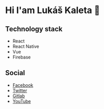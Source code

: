 # Hi I'am Lukáš Kaleta 👋

## Technology stack
* React
* React Native
* Vue
* Firebase

## Social
* [Facebook](https://www.facebook.com/lk.lukaskaleta/)
* [Twitter](https://twitter.com/lukekaleta)
* [Gitlab](https://gitlab.com/lukekaleta)
* [YouTube](https://www.youtube.com/uAjtaka)

<!--
**lukekaleta/lukekaleta** is a ✨ _special_ ✨ repository because its `README.md` (this file) appears on your GitHub profile.

Here are some ideas to get you started:

- 🔭 I’m currently working on ...
- 🌱 I’m currently learning ...
- 👯 I’m looking to collaborate on ...
- 🤔 I’m looking for help with ...
- 💬 Ask me about ...
- 📫 How to reach me: ...
- 😄 Pronouns: ...
- ⚡ Fun fact: ...
-->
